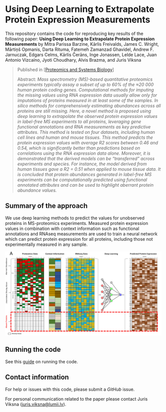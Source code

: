 
# Using Deep Learning to Extrapolate Protein Expression Measurements

This repository contains the code for reproducing key results of the following paper:
**Using Deep Learning to Extrapolate Protein Expression Measurements**  by Mitra Parissa Barzine, Kārlis Freivalds, 
James C. Wright, Mārtiņš Opmanis, Darta Rituma,
Fatemeh Zamanzad Ghavidel, Andrew F. Jarnuczak, Edgars Celms, Kārlis Čerāns,
Inge Jonassen, Lelde Lace, Juan Antonio Vizcaíno, Jyoti Choudhary, Alvis Brazma,
and Juris Viksna

> Published in [[Proteomics and Systems Biology](https://onlinelibrary.wiley.com/doi/abs/10.1002/pmic.202000009)]
>
>Abstract: _Mass spectrometry (MS)-based quantitative proteomics experiments typically
assay a subset of up to 60% of the ≈20 000 human protein coding genes.
Computational methods for imputing the missing values using RNA
expression data usually allow only for imputations of proteins measured in at
least some of the samples. In silico methods for comprehensively estimating
abundances across all proteins are still missing.
Here, a novel method is proposed using deep learning to extrapolate the
observed protein expression values in label-free MS experiments to all
proteins, leveraging gene functional annotations and RNA measurements as
key predictive attributes. This method is tested on four datasets, including
human cell lines and human and mouse tissues. This method predicts the
protein expression values with average R2 scores between 0.46 and 0.54,
which is significantly better than predictions based on correlations using the
RNA expression data alone. Moreover, it is demonstrated that the derived
models can be “transferred” across experiments and species. For instance, the
model derived from human tissues gave a R2 = 0.51 when applied to mouse
tissue data. It is concluded that protein abundances generated in label-free
MS experiments can be computationally predicted using functional annotated
attributes and can be used to highlight aberrant protein abundance values._


## Summary of the approach

We use deep learning methods to predict the values for unobserved proteins in MS-proteomics experiments.
Measured protein expression values in combination with context information such as functional annotations and RNAseq measurements are used to
train a neural network which can predict protein expression for all proteins, including those not experimentally measured in any sample.


![](assets/Fig1.png)


## Running the code 
See this [guide](assets/DLNetworkForProteinAbundancePreparationAndPredictionDescription.pdf) on running the code.


## Contact information

For help or issues with this code, please submit a _GitHub_ issue.

For personal communication related to the paper please contact Juris Viksna ([juris.viksna@lumii.lv](mailto:juris.viksna@lumii.lv)).
